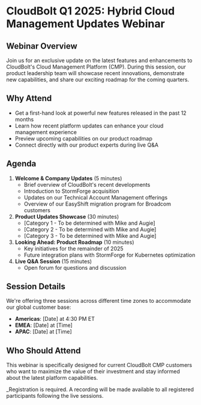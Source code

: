 # CloudBolt Q1 2025: Hybrid Cloud Management Updates Webinar

## Webinar Overview

Join us for an exclusive update on the latest features and enhancements to CloudBolt's Cloud Management Platform (CMP). During this session, our product leadership team will showcase recent innovations, demonstrate new capabilities, and share our exciting roadmap for the coming quarters.

## Why Attend

- Get a first-hand look at powerful new features released in the past 12 months
- Learn how recent platform updates can enhance your cloud management experience
- Preview upcoming capabilities on our product roadmap
- Connect directly with our product experts during live Q&A

## Agenda
1. **Welcome & Company Updates** (5 minutes)
    - Brief overview of CloudBolt's recent developments
    - Introduction to StormForge acquisition
    - Updates on our Technical Account Management offerings
    - Overview of our EasyShift migration program for Broadcom customers
2. **Product Updates Showcase** (30 minutes)
    - [Category 1 - To be determined with Mike and Augie]
    - [Category 2 - To be determined with Mike and Augie]
    - [Category 3 - To be determined with Mike and Augie]
3. **Looking Ahead: Product Roadmap** (10 minutes)
    - Key initiatives for the remainder of 2025
    - Future integration plans with StormForge for Kubernetes optimization
4. **Live Q&A Session** (15 minutes)
    - Open forum for questions and discussion

## Session Details

We're offering three sessions across different time zones to accommodate our global customer base:
- **Americas**: [Date] at 4:30 PM ET
- **EMEA**: [Date] at [Time]
- **APAC**: [Date] at [Time]

## Who Should Attend
This webinar is specifically designed for current CloudBolt CMP customers who want to maximize the value of their investment and stay informed about the latest platform capabilities.

_Registration is required. A recording will be made available to all registered participants following the live sessions.
